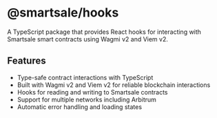 # @smartsale/hooks

A TypeScript package that provides React hooks for interacting with Smartsale smart contracts using Wagmi v2 and Viem v2.

## Features

- Type-safe contract interactions with TypeScript
- Built with Wagmi v2 and Viem v2 for reliable blockchain interactions
- Hooks for reading and writing to Smartsale contracts
- Support for multiple networks including Arbitrum
- Automatic error handling and loading states

